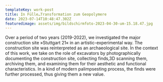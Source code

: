 ```yaml
---
templateKey: work-post
title: In Fülle…Transformation zum Geopolymere
date: 2023-07-14T10:48:47.302Z
featuredimage: assets/img/bildschirmfoto-2023-04-30-um-15.18.47.jpg
---
```

Over a period of two years (2019-2022), we investigated the major construction site »Stuttgart 21« in an artistic-experimental way. The construction site was reinterpreted as an archaeological site. In the context of this work, we take on the role of excavators by photographically documenting the construction site, collecting finds,3D scanning them, archiving them, and examining them for their aesthetic and functional characteristics. In a kind of modern palimpsesting process, the finds were further processed, thus giving them a new value.